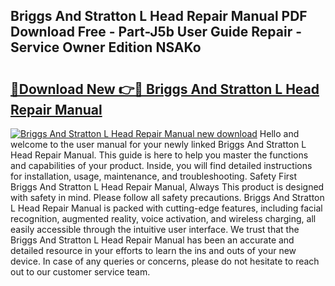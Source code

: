 ## Briggs And Stratton L Head Repair Manual PDF Download Free - Part-J5b User Guide Repair - Service Owner Edition NSAKo

# <h2><a href="http://bc40146.oget.top/?id=Briggs+And+Stratton+L+Head+Repair+Manual">🔗Download New 👉🔴 Briggs And Stratton L Head Repair Manual</a></h2>

[![Briggs And Stratton L Head Repair Manual new download](https://i.imgur.com/5g1atiW.png)](http://bc40146.oget.top/?id=Briggs+And+Stratton+L+Head+Repair+Manual)
Hello and welcome to the user manual for your newly linked Briggs And Stratton L Head Repair Manual. This guide is here to help you master the functions and capabilities of your product. Inside, you will find detailed instructions for installation, usage, maintenance, and troubleshooting. Safety First Briggs And Stratton L Head Repair Manual, Always This product is designed with safety in mind. Please follow all safety precautions. Briggs And Stratton L Head Repair Manual is packed with cutting-edge features, including facial recognition, augmented reality, voice activation, and wireless charging, all easily accessible through the intuitive user interface. We trust that the Briggs And Stratton L Head Repair Manual has been an accurate and detailed resource in your efforts to learn the ins and outs of your new device. In case of any queries or concerns, please do not hesitate to reach out to our customer service team.

